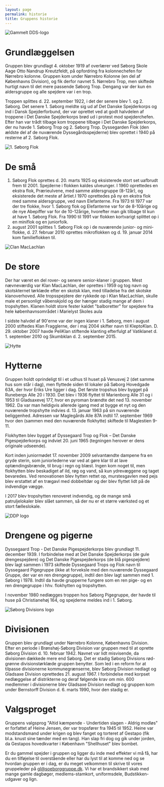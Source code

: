 ```yaml
---
layout: page
permalink: historie
title: Gruppens historie
---
```

![Gammelt DDS-logo](/historie/old-association-logo.png)

# Grundlæggelsen

Gruppen blev grundlagt 4. oktober 1919 af overlærer ved Søborg Skole Aage Otto Nandrup Kreutzfeldt, på opfordring fra kolonnechefen for Nørrebro kolonne. Gruppen kom under Nørrebro Kolonne (en del af Københavns Division), og fik derfor navnet 5. Nørrebro Trop, men skiftede hurtigt navn til det mere passende Søborg Trop. Dengang var der kun én aldersgruppe og alle spejdere var i en trop.

Troppen splittes d. 22. september 1922, i det der senere blev 1. og 2. Søborg. Det senere 1. Søborg meldte sig ud af Det Danske Spejderkorps og ind i Dansk Spejderforbund, der var oprettet ved at godt halvdelen af troppene i Det Danske Spejderkorps brød ud i protest mod spejderchefen. Efter han var trådt tilbage kom troppene tilbage i Det Danske Spejderkorps, der nu havde 1. Søborg Trop og 2. Søborg Trop. Dyssegarden Flok (den ældste del af de nuværende Dyssegårdsspejderne) blev oprettet i 1940 på resterne af 2. Søborg Flok.

![1. Søborg Flok](/historie/old-text-logo.png)

# De små

1. Søborg Flok oprettes d. 20. marts 1925 og eksisterede stort set uafbrudt frem til 2001. Spejderne i flokken kaldes ulveunger. I 1960 oprettedes en ekstra flok, Prærieulvene, med samme aldersgruppe (8-12år), og eksisterede det meste af årtiet.I 1970 oprettedes på ny en ekstra flok med samme aldersgruppe, ved navn Elefanterne. Fra 1973 til 1977 var der tre flokke, hvor 1. Søborg flok og Elefanterne var for de 8-10årige og de nye Abepiffer var for de 10-12årige, hvorefter man gik tilbage til kun at have 1. Søborg Flok. Fra 1990 til 1991 var flokken kortvarigt splittet op i en miniflok og en juniorfolk. 
2. august 2001 splittes 1. Søborg Flok op i de nuværende junior- og mini-flokke, d. 27. februar 2010 oprettes mikroflokken og d. 19. januar 2014 kom familieflokken til.

![Clan MacLachlan](/historie/klan-maclachlan.gif)

# De store

Der har været en del rover- og senere senior-klaner i gruppen. Mest nævneværdig var Klan MacLachlan, der oprettes i 1959 og tog navn og skotskternet tørklæde efter en skotsk klan, med tilladelse fra  det skotske klanoverhoved. Alle tropsspejdere der rykkede op i Klan MacLachlan, skulle male et personligt våbenskjold og der hænger stadig mange af dem i tropshytten. Klanen holdt store fester kaldet "balboretter" for spejdere fra hele københavnsområdet i Marielyst Skoles aula

I sidste halvdel af 90'erne var der ingen klaner i 1. Søborg, men i august 2000 stiftedes Klan Fragglerne, der i maj 2004 skifter navn til KleptoKlan. D. 29. oktober 2007 havde PeliKlan stiftende klanting efterfulgt af Vatiklanet d. 1. september 2010 og Skumbklan d. 2. september 2015.

![Hytte](/historie/hut.png)

# Hytterne

Gruppen holdt oprindeligt til i et udhus til huset på Venusvej 2 (det samme hus som står i dag), men flyttede siden til lokaler på Søborg Hovedgade 63A, der hvor Eriks Ure ligger i dag. Det første tropshus blev bygget på Runebergs Alle 20 i 1930. Det blev i 1936 flyttet til Marienborg Alle 31 og i 1953 til Gladsaxevej 177, hvor en pyroman brændte det ned 13. november 1962. Da var man heldigvis allerede igang med at bygge et nyt og den nuværende tropshytte indvies d. 13. januar 1963 på sin nuværende beliggenhed. Adressen var Maglegårds Alle 87A indtil 17. september 1969 hvor den (sammen med den nuværende flokhytte) skiftede til Maglestien 9-11.

Flokhytten blev bygget af Dyssegaard Trop og Flok – Det Danske Pigespejderkorps og indviet 20. juni 1965 (tegningen herover er dens originale udseende).

Kort inden juniormødet 17. november 2009 selvantændte dampene fra en gryde sterin, som juniorlederne var ved at gøre klar til at lave optændingsbrænde, til brug i regn og blæst. Ingen kom noget til, men flokhytten blev beskadiget af ild, røg og vand, så kun ydrevæggene og taget bevaredes. Ved renovationen blev hytten rettet op, murstesgavlen med pejs blev erstattet af en trægavl med dobbeltdør og der blev flyttet lidt på de indvendige vægge.

I 2017 blev tropshytten renoveret indvendig, og de mange små patruljelokaler blev slået sammen, så der nu er et større værksted og et stort fælleslokale.

![DDP logo](/historie/old-ddp-logo.gif)

# Drengene og pigerne

Dyssegaard Trop - Det Danske Pigespejderkorps blev grundlagt 11. december 1939. I forbindelse med at Det Danske Spejderkorps (de gule drengespejdere) og Det Danske Pigespejderkorps (de blå pigespejdere) blev lagt sammen i 1973 skiftede Dyssegaard Trops og Flok navn til Dyssegaard Pigegruppe (ikke at forveksle med den nuværende Dyssegaard Gruppe, der var en ren drengegruppe), indtil den blev lagt sammen med 1. Søborg i 1978. Indtil da havde grupperne fungere som en ren pige- og en ren drengegruppe i hhv. flokhytten og tropshytten.

I november 1980 nedlægges troppen hos Søborg Pigegruppe, der havde til huse på Christianehøj 164, og spejderne meldes ind i 1. Søborg.

![Søborg Divisions logo](/historie/soeborg-division-logo.gif)

# Divisionen

Gruppen blev grundlagt under Nørrebro Kolonne, Københavns Division. Efter en periode i Brønshøj-Søborg Division var gruppen med til at oprette Søborg Division d. 10. februar 1942. Navnet var lidt misvisende, da divisionen dækkede mere end Søborg. Det er stadig Søborg Divisions rød-grønne divisionstørklæde gruppen benytter. Som led i en reform for at tilpasse divisionerne kommunegrænserne, blev Søborg Division nedlagt og Gladsaxe Division oprettedes 21. august 1967. I forbindelse med korpset nedlæggelse af distrikterne og deraf følgende krav om min. 600 medlemmer i divisionerne blev Gladsaxe Division nedlagt og gruppen kom under Bernstorff Division d. 6. marts 1990, hvor den stadig er.

# Valgsproget

Gruppens valgsprog "Altid kæmpende - Undertiden slagen - Aldrig modløs" er forfattet af Heine Jensen, der var tropsfører fra 1945 til 1952. Heine var modstandsmand under krigen og blev fanget og torteret af Gestapo (fik bl.a. knust sine tænder med en tang). Han slap fri dog og gik under jorden, da Gestapos hovedkvarter i København "Shellhuset" blev bombet.

<aside>
Er du gammel spejder i gruppen og ligger du inde med effekter vi må få, har du en tilføjelse til overstående eller har du lyst til at komme ned og se hvordan gruppen er i dag, er du meget velkommen til skrive til vores gruppeleder på <a href="mailto:gl@soeborggruppe.dk">gl@soeborggruppe.dk</a>. Vi har et brandsikkert skab med mange gamle dagbøger, medlems-stamkort, uniformsdele, Budstikken-udgaver og lign.
</aside>

#
